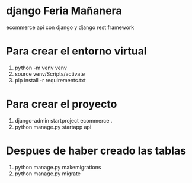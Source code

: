 # django Feria Mañanera
ecommerce api con django y django rest framework

# Para crear el entorno virtual
1. python -m venv venv
2. source venv/Scripts/activate
3. pip install -r requirements.txt

# Para crear el proyecto
1. django-admin startproject ecommerce .
2. python manage.py startapp api

# Despues de haber creado las tablas 
1. python manage.py makemigrations
2. python manage.py migrate